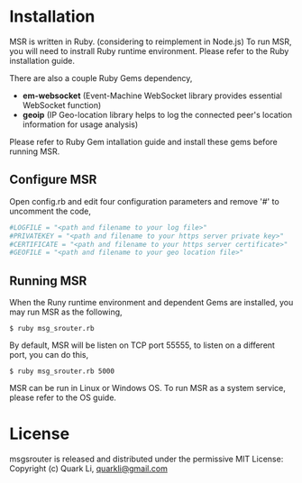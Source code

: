 # Installation

MSR is written in Ruby. (considering to reimplement in Node.js) To run MSR, you will need to instrall Ruby runtime environment. Please refer to the Ruby installation guide.

There are also a couple Ruby Gems dependency,

- **em-websocket** (Event-Machine WebSocket library provides essential WebSocket function)
- **geoip** (IP Geo-location library helps to log the connected peer's location information for usage analysis)

Please refer to Ruby Gem intallation guide and install these gems before running MSR.

## Configure MSR

Open config.rb and edit four configuration parameters and remove '#' to uncomment the code,

```ruby
#LOGFILE = "<path and filename to your log file>"
#PRIVATEKEY = "<path and filename to your https server private key>"
#CERTIFICATE = "<path and filename to your https server certificate>"
#GEOFILE = "<path and filename to your geo location file>"
```

## Running MSR

When the Runy runtime environment and dependent Gems are installed, you may run MSR as the following,

```shell
$ ruby msg_srouter.rb
```

By default, MSR will be listen on TCP port 55555, to listen on a different port, you can do this,

```shell
$ ruby msg_srouter.rb 5000
```

MSR can be run in Linux or Windows OS. To run MSR as a system service, please refer to the OS guide.

# License

msgsrouter is released and distributed under the permissive MIT License: Copyright (c) Quark Li, quarkli@gmail.com
